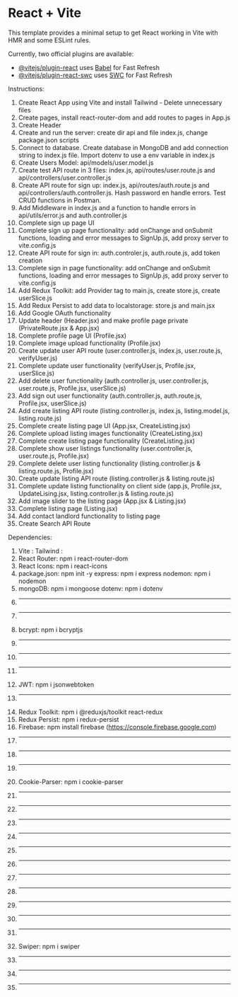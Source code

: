 # React + Vite

This template provides a minimal setup to get React working in Vite with HMR and some ESLint rules.

Currently, two official plugins are available:

- [@vitejs/plugin-react](https://github.com/vitejs/vite-plugin-react/blob/main/packages/plugin-react/README.md) uses [Babel](https://babeljs.io/) for Fast Refresh
- [@vitejs/plugin-react-swc](https://github.com/vitejs/vite-plugin-react-swc) uses [SWC](https://swc.rs/) for Fast Refresh

Instructions:

1. Create React App using Vite and install Tailwind - Delete unnecessary files
2. Create pages, install react-router-dom and add routes to pages in App.js
3. Create Header
4. Create and run the server: create dir api and file index.js, change package.json scripts
5. Connect to database. Create database in MongoDB and add connection string to index.js file.
   Import dotenv to use a env variable in index.js
6. Create Users Model: api/models/user.model.js
7. Create test API route in 3 files: index.js, api/routes/user.route.js and api/controllers/user.controller.js
8. Create API route for sign up: index.js, api/routes/auth.route.js and api/controllers/auth.controller.js. Hash password en handle errors. Test CRUD functions in Postman.
9. Add Middleware in index.js and a function to handle errors in api/utils/error.js and auth.controller.js
10. Complete sign up page UI
11. Complete sign up page functionality: add onChange and onSubmit functions, loading and error messages to SignUp.js, add proxy server to vite.config.js
12. Create API route for sign in: auth.controler.js, auth.route.js, add token creation
13. Complete sign in page functionality: add onChange and onSubmit functions, loading and error messages to SignUp.js, add proxy server to vite.config.js
14. Add Redux Toolkit: add Provider tag to main.js, create store.js, create userSlice.js
15. Add Redux Persist to add data to localstorage: store.js and main.jsx
16. Add Google OAuth functionality
17. Update header (Header.jsx) and make profile page private (PrivateRoute.jsx & App.jsx)
18. Complete profile page UI (Profile.jsx)
19. Complete image upload functionality (Profile.jsx)
20. Create update user API route (user.controller.js, index.js, user.route.js, verifyUser.js)
21. Complete update user functionality (verifyUser.js, Profile.jsx, userSlice.js)
22. Add delete user functionality (auth.controller.js, user.controller.js, user.route.js, Profile.jsx, userSlice.js)
23. Add sign out user functionality (auth.controller.js, auth.route.js, Profile.jsx, userSlice.js)
24. Add create listing API route (listing.controller.js, index.js, listing.model.js, listing.route.js)
25. Complete create listing page UI (App.jsx, CreateListing.jsx)
26. Complete upload listing images functionality (CreateListing.jsx)
27. Complete create listing page functionality (CreateListing.jsx)
28. Complete show user listings functionality (user.controller.js, user.route.js, Profile.jsx)
29. Complete delete user listing functionality (listing.controller.js & listing.route.js, Profile.jsx)
30. Create update listing API route (listing.controller.js & listing.route.js)
31. Complete update listing functionality on client side (app.js, Profile.jsx, UpdateLising.jsx, listing.controller.js & listing.route.js)
32. Add image slider to the listing page (App.jsx & Listing.jsx)
33. Complete listing page (Listing.jsx)
34. Add contact landlord functionality to listing page
35. Create Search API Route

Dependencies:

1. Vite :
   Tailwind :
2. React Router: npm i react-router-dom
3. React Icons: npm i react-icons
4. package.json: npm init -y
   express: npm i express
   nodemon: npm i nodemon
5. mongoDB: npm i mongoose
   dotenv: npm i dotenv
6. ***
7. ***
8. bcrypt: npm i bcryptjs
9. ***
10. ***
11. ***
12. JWT: npm i jsonwebtoken
13. ***
14. Redux Toolkit: npm i @reduxjs/toolkit react-redux
15. Redux Persist: npm i redux-persist
16. Firebase: npm install firebase (https://console.firebase.google.com)
17. ***
18. ***
19. ***
20. Cookie-Parser: npm i cookie-parser
21. ***
22. ***
23. ***
24. ***
25. ***
26. ***
27. ***
28. ***
29. ***
30. ***
31. ***
32. Swiper: npm i swiper
33. ***
34. ***
35. ***

